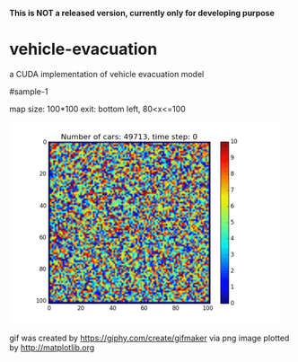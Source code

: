 **This is NOT a released version, currently only for developing purpose**
# vehicle-evacuation
a CUDA implementation of vehicle evacuation model

#sample-1

map size: 100*100
exit: bottom left, 80<x<=100

![alt text](samples/animation1.gif)

gif was created by https://giphy.com/create/gifmaker via png image plotted by http://matplotlib.org
